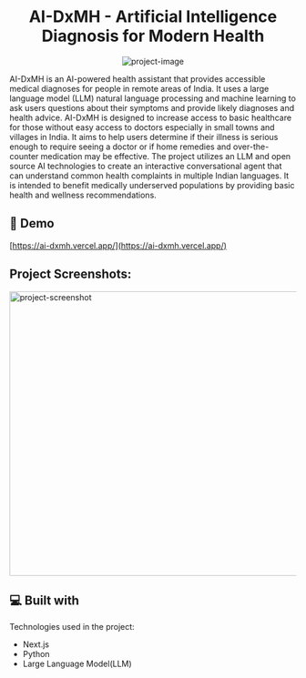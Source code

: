 <h1 align="center" id="title">AI-DxMH - Artificial Intelligence Diagnosis for Modern Health</h1>

<p align="center"><img src="https://socialify.git.ci/Vaishakgkumar/AI-DxMH-Artificial-Intelligence-Diagnosis-for-Modern-Health/image?description=1&amp;descriptionEditable=&amp;font=Bitter&amp;language=1&amp;name=1&amp;owner=1&amp;pattern=Floating%20Cogs&amp;stargazers=1&amp;theme=Auto" alt="project-image"></p>

<p id="description">AI-DxMH is an AI-powered health assistant that provides accessible medical diagnoses for people in remote areas of India. It uses a large language model (LLM) natural language processing and machine learning to ask users questions about their symptoms and provide likely diagnoses and health advice. AI-DxMH is designed to increase access to basic healthcare for those without easy access to doctors especially in small towns and villages in India. It aims to help users determine if their illness is serious enough to require seeing a doctor or if home remedies and over-the-counter medication may be effective. The project utilizes an LLM and open source AI technologies to create an interactive conversational agent that can understand common health complaints in multiple Indian languages. It is intended to benefit medically underserved populations by providing basic health and wellness recommendations.</p>

<h2>🚀 Demo</h2>

[https://ai-dxmh.vercel.app/](https://ai-dxmh.vercel.app/)

<h2>Project Screenshots:</h2>

<img src="https://github.com/Vaishakgkumar/AI-DxMH-Artificial-Intelligence-Diagnosis-for-Modern-Health/assets/70128944/e3f9feea-a925-48d3-a75f-cd79bc380530" alt="project-screenshot" width="700" height="500">

  
<h2>💻 Built with</h2>

Technologies used in the project:

*   Next.js
*   Python
*   Large Language Model(LLM)


